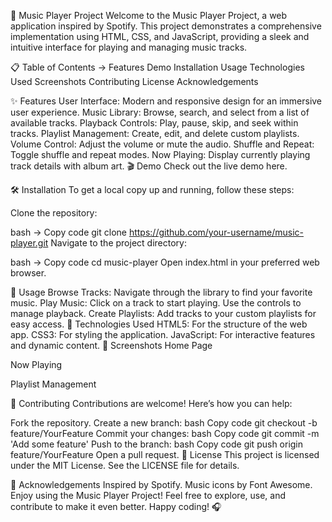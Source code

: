 🎵 Music Player Project
Welcome to the Music Player Project, a web application inspired by Spotify. This project demonstrates a comprehensive implementation using HTML, CSS, and JavaScript, providing a sleek and intuitive interface for playing and managing music tracks.

📋 Table of Contents ->
Features
Demo
Installation
Usage
Technologies Used
Screenshots
Contributing
License
Acknowledgements

✨ Features
User Interface: Modern and responsive design for an immersive user experience.
Music Library: Browse, search, and select from a list of available tracks.
Playback Controls: Play, pause, skip, and seek within tracks.
Playlist Management: Create, edit, and delete custom playlists.
Volume Control: Adjust the volume or mute the audio.
Shuffle and Repeat: Toggle shuffle and repeat modes.
Now Playing: Display currently playing track details with album art.
🎬 Demo
Check out the live demo here.

🛠️ Installation
To get a local copy up and running, follow these steps:

Clone the repository:

bash ->
Copy code
git clone https://github.com/your-username/music-player.git
Navigate to the project directory:

bash ->
Copy code
cd music-player
Open index.html in your preferred web browser.

🚀 Usage
Browse Tracks: Navigate through the library to find your favorite music.
Play Music: Click on a track to start playing. Use the controls to manage playback.
Create Playlists: Add tracks to your custom playlists for easy access.
🧰 Technologies Used
HTML5: For the structure of the web app.
CSS3: For styling the application.
JavaScript: For interactive features and dynamic content.
📸 Screenshots
Home Page

Now Playing

Playlist Management

🤝 Contributing
Contributions are welcome! Here’s how you can help:

Fork the repository.
Create a new branch:
bash
Copy code
git checkout -b feature/YourFeature
Commit your changes:
bash
Copy code
git commit -m 'Add some feature'
Push to the branch:
bash
Copy code
git push origin feature/YourFeature
Open a pull request.
📄 License
This project is licensed under the MIT License. See the LICENSE file for details.

🙏 Acknowledgements
Inspired by Spotify.
Music icons by Font Awesome.
Enjoy using the Music Player Project! Feel free to explore, use, and contribute to make it even better. Happy coding! 🎧

